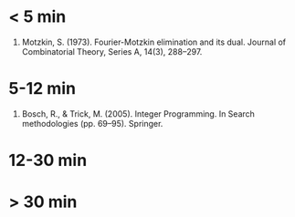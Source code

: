 # < 5 min

1. Motzkin, S. (1973). Fourier-Motzkin elimination and its
   dual. Journal of Combinatorial Theory, Series A, 14(3), 288–297.

# 5-12 min

1. Bosch, R., & Trick, M. (2005). Integer Programming. In Search
   methodologies (pp. 69–95). Springer.

# 12-30 min

# > 30 min
